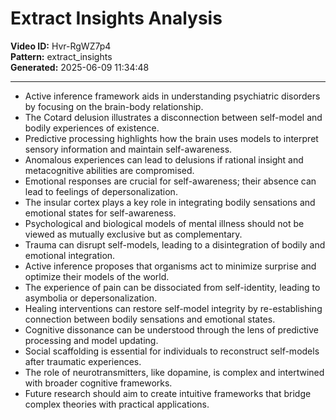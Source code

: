 # Extract Insights Analysis

**Video ID:** Hvr-RgWZ7p4  
**Pattern:** extract_insights  
**Generated:** 2025-06-09 11:34:48  

---

- Active inference framework aids in understanding psychiatric disorders by focusing on the brain-body relationship.
- The Cotard delusion illustrates a disconnection between self-model and bodily experiences of existence.
- Predictive processing highlights how the brain uses models to interpret sensory information and maintain self-awareness.
- Anomalous experiences can lead to delusions if rational insight and metacognitive abilities are compromised.
- Emotional responses are crucial for self-awareness; their absence can lead to feelings of depersonalization.
- The insular cortex plays a key role in integrating bodily sensations and emotional states for self-awareness.
- Psychological and biological models of mental illness should not be viewed as mutually exclusive but as complementary.
- Trauma can disrupt self-models, leading to a disintegration of bodily and emotional integration.
- Active inference proposes that organisms act to minimize surprise and optimize their models of the world.
- The experience of pain can be dissociated from self-identity, leading to asymbolia or depersonalization.
- Healing interventions can restore self-model integrity by re-establishing connection between bodily sensations and emotional states.
- Cognitive dissonance can be understood through the lens of predictive processing and model updating.
- Social scaffolding is essential for individuals to reconstruct self-models after traumatic experiences.
- The role of neurotransmitters, like dopamine, is complex and intertwined with broader cognitive frameworks.
- Future research should aim to create intuitive frameworks that bridge complex theories with practical applications.